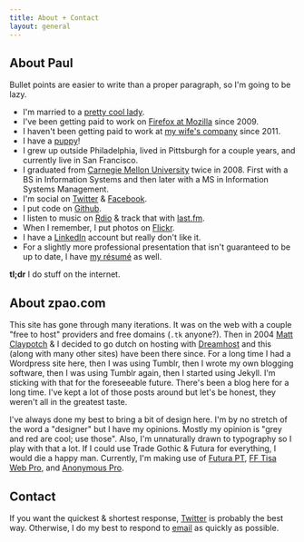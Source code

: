 ```yaml
---
title: About + Contact
layout: general
---
```


## About Paul

Bullet points are easier to write than a proper paragraph, so I'm going to be lazy.

* I'm married to a [pretty cool lady](http://twitter.com/otlvintage).
* I've been getting paid to work on [Firefox at Mozilla](http://firefox.com) since 2009.
* I haven't been getting paid to work at [my wife's company](http://onetruelovevintage.com) since 2011.
* I have a [puppy](http://instagr.am/p/lPn7w/)!
* I grew up outside Philadelphia, lived in Pittsburgh for a couple years, and currently live in San Francisco.
* I graduated from [Carnegie Mellon University](http://cmu.edu) twice in 2008.
  First with a BS in Information Systems and then later with a MS in Information Systems Management.
* I'm social on [Twitter](https://twitter.com/zpao) & [Facebook](https://facebook.com/pauloshannessy).
* I put code on [Github](https://github.com/zpao).
* I listen to music on [Rdio](http://www.rdio.com/people/zpao/) & track that with [last.fm](http://last.fm/user/zpao).
* When I remember, I put photos on [Flickr](http://flickr.com/photos/zpao).
* I have a [LinkedIn](http://www.linkedin.com/in/pauloshannessy) account but really don't like it.
* For a slightly more professional presentation that isn't guaranteed to be up to date, I have [my résumé](/resume) as well.

**tl;dr** I do stuff on the internet.


## About zpao.com

This site has gone through many iterations. It was on the web with a couple "free to host" providers and free domains (`.tk` anyone?). Then in 2004 [Matt Claypotch](http://potch.me/) & I decided to go dutch on hosting with [Dreamhost](http://www.dreamhost.com/r.cgi?98611 "Yea,  that's a referral link for cash money") and this (along with many other sites) have been there since. For a long time I had a Wordpress site here, then I was using Tumblr, then I wrote my own blogging software, then I was using Tumblr again, then I started using Jekyll. I'm sticking with that for the foreseeable future. There's been a blog here for a long time. I've kept a lot of those posts around but let's be honest, they weren't all in the greatest taste.

I've always done my best to bring a bit of design here. I'm by no stretch of the word a "designer" but I have my opinions. Mostly my opinion is "grey and red are cool; use those". Also, I'm unnaturally drawn to typography so I play with that a lot. If I could use Trade Gothic & Futura for everything, I would die a happy man. Currently, I'm making use of [Futura PT](https://typekit.com/fonts/futura-pt), [FF Tisa Web Pro](https://typekit.com/fonts/ff-tisa-web-pro), and [Anonymous Pro](https://typekit.com/fonts/anonymous-pro).


## Contact

If you want the quickest & shortest response, [Twitter](https://twitter.com/zpao) is probably the best way. Otherwise, I do my best to respond to [email](mailto:paul@oshannessy.com) as quickly as possible.

